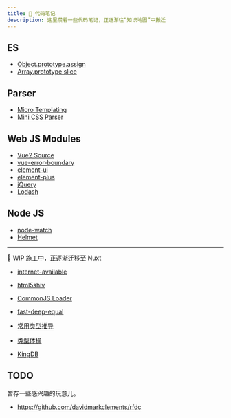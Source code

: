```yaml
---
title: 🚄 代码笔记
description: 这里攒着一些代码笔记，正逐渐往“知识地图”中搬迁
---
```


## ES

- [Object.prototype.assign](/source-code/_es/object-assign)
- [Array.prototype.slice](/source-code/_es/array-slice)

## Parser

- [Micro Templating](/articles/micro-templating)
- [Mini CSS Parser](/articles/mini-css-parser)

## Web JS Modules

- [Vue2 Source](/source-code/_js/vue2-source)
- [vue-error-boundary](/source-code/_js/vue-error-boundary)
- [element-ui](/source-code/_js/element-ui)
- [element-plus](/source-code/_js/element-plus)
- [jQuery](/source-code/_js/jquery)
- [Lodash](/source-code/_js/lodash)

## Node JS

- [node-watch](/source-code/_node/node-watch)
- [Helmet](/_archieved/2020-08/helmet-and-security)

---

🚧 WIP 施工中，正逐渐迁移至 Nuxt

- [internet-available](/)
<!-- /source-code/_js/module/is-online -->
- [html5shiv](/)
<!-- /source-code/_js/module/html5shiv -->
- [CommonJS Loader](/)
<!-- /source-code/_js/nodejs/require -->
- [fast-deep-equal](/)
<!-- /source-code/_js/module/fast-deep-equal -->
- [常用类型推导](/)
<!-- /source-code/_es/ts/utility-types -->
- [类型体操](/)
<!-- /source-code/_es/ts/type-challenges -->
- [KingDB](/)
<!-- /source-code/_es/cpp/kingdb -->

## TODO

暂存一些感兴趣的玩意儿。

* https://github.com/davidmarkclements/rfdc
